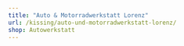 ```yaml
---
title: "Auto & Motorradwerkstatt Lorenz"
url: /kissing/auto-und-motorradwerkstatt-lorenz/
shop: Autowerkstatt
---
```


